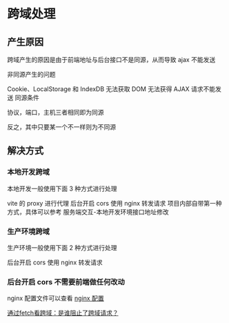# 跨域处理

## 产生原因
跨域产生的原因是由于前端地址与后台接口不是同源，从而导致 ajax 不能发送

非同源产生的问题

Cookie、LocalStorage 和 IndexDB 无法获取
DOM 无法获得
AJAX 请求不能发送
同源条件

协议，端口，主机三者相同即为同源

反之，其中只要某一个不一样则为不同源

## 解决方式
### 本地开发跨域

本地开发一般使用下面 3 种方式进行处理

vite 的 proxy 进行代理
后台开启 cors
使用 nginx 转发请求
项目内部自带第一种方式，具体可以参考 服务端交互-本地开发环境接口地址修改

### 生产环境跨域

生产环境一般使用下面 2 种方式进行处理

后台开启 cors
使用 nginx 转发请求

### 后台开启 cors 不需要前端做任何改动

nginx 配置文件可以查看 [nginx 配置](https://doc.vvbin.cn/guide/deploy.html#%E4%BD%BF%E7%94%A8-nginx-%E5%A4%84%E7%90%86%E8%B7%A8%E5%9F%9F)


[通过fetch看跨域：是谁阻止了跨域请求？](https://juejin.cn/post/7064127816404566053)
